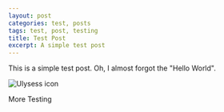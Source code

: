 ```yaml
---
layout: post
categories: test, posts
tags: test, post, testing
title: Test Post
excerpt: A simple test post
---
```



This is a simple test post.
Oh, I almost forgot the "Hello World".

![Ulysess icon](www.pensandplanes.org/assests/images/image.jpg)

More Testing